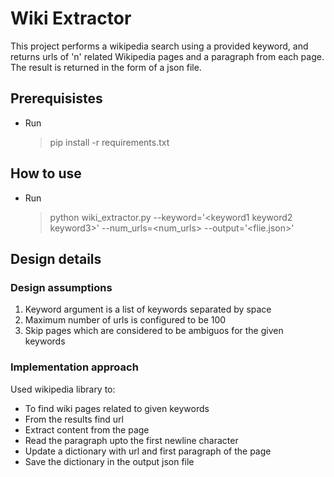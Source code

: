 # Wiki Extractor

This project performs a wikipedia search using a provided keyword, and returns urls of 'n' related Wikipedia pages and a paragraph from each page. The result is returned in the form of a json file.

## Prerequisistes
* Run
    > pip install -r requirements.txt

## How to use
* Run 
    > python wiki_extractor.py --keyword='\<keyword1 keyword2 keyword3\>' --num_urls=\<num_urls\> --output='\<flie.json\>'

## Design details

### Design assumptions
1. Keyword argument is a list of keywords separated by space
2. Maximum number of urls is configured to be 100
3. Skip pages which are considered to be ambiguos for the given keywords

### Implementation approach
Used wikipedia library to:
* To find wiki pages related to given keywords
* From the results find url
* Extract content from the page
* Read the paragraph upto the first newline character
* Update a dictionary with url and first paragraph of the page
* Save the dictionary in the output json file